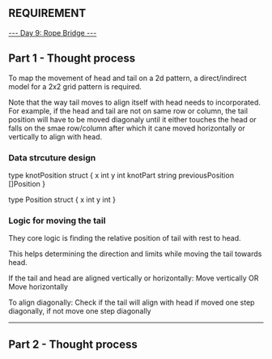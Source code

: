 
## REQUIREMENT

[--- Day 9: Rope Bridge ---](https://adventofcode.com/2022/day/9)




## Part 1 - Thought process

To map the movement of head and tail on a 2d pattern, a direct/indirect model for a 2x2 grid pattern is required.

Note that the way tail moves to align itself with head needs to incorporated. 
For example, if the head and tail are not on same row or column, the tail position will have to be moved diagonaly until it either touches the head or falls on the smae row/column after which it cane moved horizontally or vertically to align with head. 


### Data strcuture design


type knotPosition struct  {
    x int
    y int
    knotPart string
    previousPosition []Position
}


type Position struct {
    x int
    y int
}



### Logic for moving the tail

They core logic is finding the relative position of tail with rest to head.

This helps determining the direction and limits while moving the tail towards head. 


If the tail and head are aligned vertically or horizontally:
    Move vertically OR 
    Move horizontally
    
To align diagonally:
    Check if the tail will align with head if moved one step diagonally, if not move one step diagonally



----

## Part 2 - Thought process